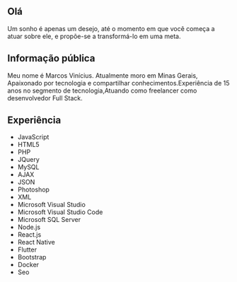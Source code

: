 ## Olá

Um sonho é apenas um desejo, até o momento em que você começa a atuar sobre ele, e propõe-se a transformá-lo em uma meta.

## Informação pública

Meu nome é Marcos Vinícius. Atualmente moro em Minas Gerais, Apaixonado por tecnologia e compartilhar conhecimentos.Experiência de 15 anos no segmento de tecnologia,Atuando como freelancer como desenvolvedor Full Stack.


## Experiência

* JavaScript
* HTML5
* PHP
* JQuery
* MySQL
* AJAX
* JSON
* Photoshop
* XML
* Microsoft Visual Studio
* Microsoft Visual Studio Code
* Microsoft SQL Server
* Node.js
* React.js
* React Native
* Flutter
* Bootstrap
* Docker
* Seo

